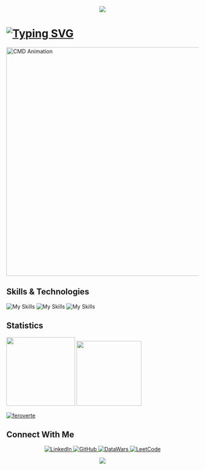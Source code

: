 <p align="center">
  <img src="https://capsule-render.vercel.app/api?type=waving&height=101&color=0:0061ff,100:60efff"/>
</p>
<h1><a href="https://git.io/typing-svg"><img src="https://readme-typing-svg.demolab.com?font=Fira+Code&size=26&pause=10000&color=059df5&repeat=true&width=500&height=39&lines=Hey+there!+I'm+Cavid+Ibadov%F0%9F%9B%B8" alt="Typing SVG" /></a></h1>
<img src="./CMDVideoNamig-Clipchamp.gif" alt="CMD Animation" width="800" height="600" />


## Skills & Technologies
![My Skills](https://go-skill-icons.vercel.app/api/icons?i=python,jupyter,anaconda,googlecolab,django,spark,scikitlearn,tableau,postgresql,mysql,js,threejs,vite,api,html)
![My Skills](https://go-skill-icons.vercel.app/api/icons?i=css,tailwindcss,gsap,c,cpp,cs,dotnet,autocad,assembly,bash,docker,kubernetes,postman,gcp,github)
![My Skills](https://go-skill-icons.vercel.app/api/icons?i=git,gitbash,wireshark,vmwareworkstation,windows,linux,debian,kali)


## Statistics
<p>
  <img src="https://github-readme-stats.vercel.app/api?username=feroverte&hide=issues&theme=tokyonight" height="180">
  <img src="https://github-readme-stats.vercel.app/api/top-langs/?username=feroverte&layout=donut&theme=tokyonight" height="170">
</p>

<p align="left">
  <a href="https://github.com/ryo-ma/github-profile-trophy">
    <img src="https://github-profile-trophy.vercel.app/?username=feroverte&theme=tokyonight&margin-w=15&margin-h=15" alt="feroverte" />
  </a>
</p>

## Connect With Me

<p align="center">
  <a href="https://www.linkedin.com/in/javid-ibadov/" target="_blank">
    <img src="https://img.shields.io/badge/LinkedIn-0077B5?style=for-the-badge&logo=linkedin&logoColor=white" alt="LinkedIn"/>
  </a>
  <a href="https://github.com/feroverte" target="_blank">
    <img src="https://img.shields.io/badge/GitHub-181717?style=for-the-badge&logo=github&logoColor=white" alt="GitHub"/>
  </a>
  <a href="https://profiles.datawars.io/nam1g4khund0v" target="_blank">
    <img src="https://img.shields.io/badge/DataWars-0A66C2?style=for-the-badge&logo=data&logoColor=white" alt="DataWars"/>
  </a>
  <a href="https://leetcode.com/u/pwFDy8oCQG/" target="_blank">
    <img src="https://img.shields.io/badge/LeetCode-FFA116?style=for-the-badge&logo=leetcode&logoColor=white" alt="LeetCode"/>
  </a>
</p>

<p align="center">
  <img src="https://capsule-render.vercel.app/api?type=waving&height=101&color=0:0061ff,100:60efff&section=footer"/>
</p>
